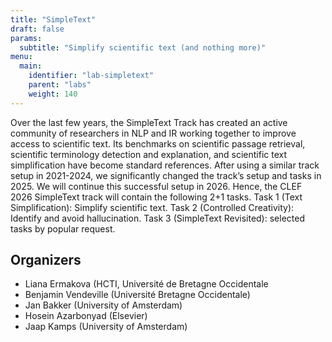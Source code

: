 ```yaml
---
title: "SimpleText"
draft: false
params:
  subtitle: "Simplify scientific text (and nothing more)"
menu:
  main:
    identifier: "lab-simpletext"
    parent: "labs"
    weight: 140
---
```




Over the last few years, the SimpleText Track has created an active community of researchers in NLP and IR working together to improve access to scientific text. Its benchmarks on scientific passage retrieval, scientific terminology detection and explanation, and scientific text simplification have become standard references. After using a similar track setup in 2021-2024, we significantly changed the track’s setup and tasks in 2025. We will continue this successful setup in 2026. Hence, the CLEF 2026 SimpleText track will contain the following 2+1 tasks. Task 1 (Text Simplification): Simplify scientific text. Task 2 (Controlled Creativity): Identify and avoid hallucination. Task 3 (SimpleText Revisited): selected tasks by popular request.

<!--more-->

## Organizers

- Liana Ermakova (HCTI, Université de Bretagne Occidentale
- Benjamin Vendeville (Université Bretagne Occidentale)
- Jan Bakker (University of Amsterdam)
- Hosein Azarbonyad (Elsevier)
- Jaap Kamps (University of Amsterdam)

